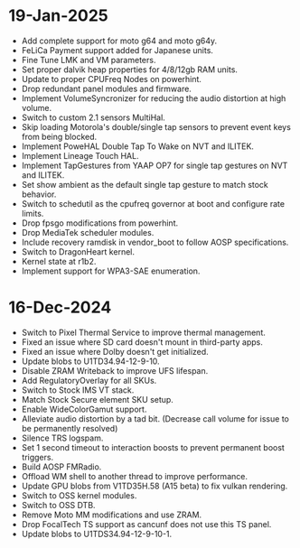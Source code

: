 # 19-Jan-2025
- Add complete support for moto g64 and moto g64y. 
- FeLiCa Payment support added for Japanese units.
- Fine Tune LMK and VM parameters.
- Set proper dalvik heap properties for 4/8/12gb RAM units.
- Update to proper CPUFreq Nodes on powerhint.
- Drop redundant panel modules and firmware.
- Implement VolumeSyncronizer for reducing the audio distortion at high volume.
- Switch to custom 2.1 sensors MultiHal.
- Skip loading Motorola's double/single tap sensors to prevent event keys from being blocked.
- Implement PoweHAL Double Tap To Wake on NVT and ILITEK.
- Implement Lineage Touch HAL.
- Implement TapGestures from YAAP OP7 for single tap gestures on NVT and ILITEK.
- Set show ambient as the default single tap gesture to match stock behavior.
- Switch to schedutil as the cpufreq governor at boot and configure rate limits.
- Drop fpsgo modifications from powerhint.
- Drop MediaTek scheduler modules.
- Include recovery ramdisk in vendor_boot to follow AOSP specifications.
- Switch to DragonHeart kernel.
- Kernel state at r1b2.
- Implement support for WPA3-SAE enumeration.

# 16-Dec-2024
- Switch to Pixel Thermal Service to improve thermal management.
- Fixed an issue where SD card doesn't mount in third-party apps.
- Fixed an issue where Dolby doesn't get initialized.
- Update blobs to U1TD34.94-12-9-10.
- Disable ZRAM Writeback to improve UFS lifespan.
- Add RegulatoryOverlay for all SKUs.
- Switch to Stock IMS VT stack.
- Match Stock Secure element SKU setup.
- Enable WideColorGamut support.
- Alleviate audio distortion by a tad bit. (Decrease call volume for issue to be permanently resolved)
- Silence TRS logspam.
- Set 1 second timeout to interaction boosts to prevent permanent boost triggers.
- Build AOSP FMRadio.
- Offload WM shell to another thread to improve performance.
- Update GPU blobs from V1TD35H.58 (A15 beta) to fix vulkan rendering.
- Switch to OSS kernel modules.
- Switch to OSS DTB.
- Remove Moto MM modifications and use ZRAM.
- Drop FocalTech TS support as cancunf does not use this TS panel.
- Update blobs to U1TDS34.94-12-9-10-1.
